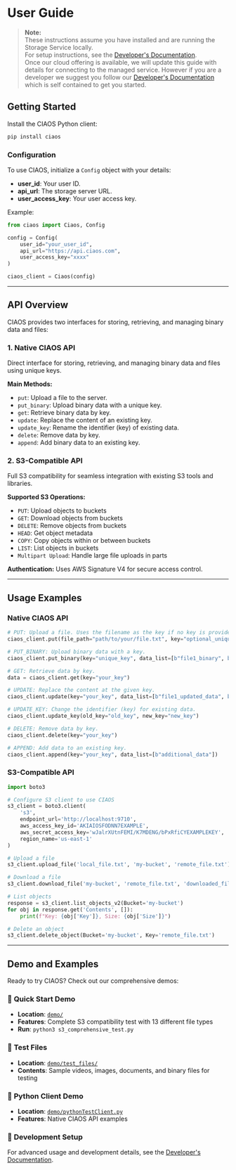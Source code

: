 # User Guide

> **Note:**  
> These instructions assume you have installed and are running the Storage Service locally.  
> For setup instructions, see the [Developer's Documentation](../docs/setup.md).  
> Once our cloud offering is available, we will update this guide with details for connecting to the managed service. However if you are a developer we suggest you follow our [Developer's Documentation](../docs/setup.md) which is self contained to get you started.  

## Getting Started

Install the CIAOS Python client:
```bash
pip install ciaos
```

### Configuration

To use CIAOS, initialize a `Config` object with your details:

- **user_id**: Your user ID.
- **api_url**: The storage server URL.
- **user_access_key**: Your user access key.

Example:
```python
from ciaos import Ciaos, Config

config = Config(
    user_id="your_user_id",
    api_url="https://api.ciaos.com",
    user_access_key="xxxx"
)

ciaos_client = Ciaos(config)
```

---

## API Overview

CIAOS provides two interfaces for storing, retrieving, and managing binary data and files:

### 1. Native CIAOS API
Direct interface for storing, retrieving, and managing binary data and files using unique keys.

**Main Methods:**
- `put`: Upload a file to the server.
- `put_binary`: Upload binary data with a unique key.
- `get`: Retrieve binary data by key.
- `update`: Replace the content of an existing key.
- `update_key`: Rename the identifier (key) of existing data.
- `delete`: Remove data by key.
- `append`: Add binary data to an existing key.

### 2. S3-Compatible API
Full S3 compatibility for seamless integration with existing S3 tools and libraries.

**Supported S3 Operations:**
- `PUT`: Upload objects to buckets
- `GET`: Download objects from buckets  
- `DELETE`: Remove objects from buckets
- `HEAD`: Get object metadata
- `COPY`: Copy objects within or between buckets
- `LIST`: List objects in buckets
- `Multipart Upload`: Handle large file uploads in parts

**Authentication:** Uses AWS Signature V4 for secure access control.

---

## Usage Examples

### Native CIAOS API

```python
# PUT: Upload a file. Uses the filename as the key if no key is provided.
ciaos_client.put(file_path="path/to/your/file.txt", key="optional_unique_key")

# PUT_BINARY: Upload binary data with a key.
ciaos_client.put_binary(key="unique_key", data_list=[b"file1_binary", b"file2_binary_data"])

# GET: Retrieve data by key.
data = ciaos_client.get(key="your_key")

# UPDATE: Replace the content at the given key.
ciaos_client.update(key="your_key", data_list=[b"file1_updated_data", b"file2_updated_data"])

# UPDATE_KEY: Change the identifier (key) for existing data.
ciaos_client.update_key(old_key="old_key", new_key="new_key")

# DELETE: Remove data by key.
ciaos_client.delete(key="your_key")

# APPEND: Add data to an existing key.
ciaos_client.append(key="your_key", data_list=[b"additional_data"])
```

### S3-Compatible API

```python
import boto3

# Configure S3 client to use CIAOS
s3_client = boto3.client(
    's3',
    endpoint_url='http://localhost:9710',
    aws_access_key_id='AKIAIOSFODNN7EXAMPLE',
    aws_secret_access_key='wJalrXUtnFEMI/K7MDENG/bPxRfiCYEXAMPLEKEY',
    region_name='us-east-1'
)

# Upload a file
s3_client.upload_file('local_file.txt', 'my-bucket', 'remote_file.txt')

# Download a file
s3_client.download_file('my-bucket', 'remote_file.txt', 'downloaded_file.txt')

# List objects
response = s3_client.list_objects_v2(Bucket='my-bucket')
for obj in response.get('Contents', []):
    print(f"Key: {obj['Key']}, Size: {obj['Size']}")

# Delete an object
s3_client.delete_object(Bucket='my-bucket', Key='remote_file.txt')
```

---

## Demo and Examples

Ready to try CIAOS? Check out our comprehensive demos:

### 🚀 **Quick Start Demo**
- **Location**: [`demo/`](../demo/)
- **Features**: Complete S3 compatibility test with 13 different file types
- **Run**: `python3 s3_comprehensive_test.py`

### 📁 **Test Files**
- **Location**: [`demo/test_files/`](../demo/test_files/)
- **Contents**: Sample videos, images, documents, and binary files for testing

### 🐍 **Python Client Demo**
- **Location**: [`demo/pythonTestClient.py`](../demo/pythonTestClient.py)
- **Features**: Native CIAOS API examples

### 🔧 **Development Setup**
For advanced usage and development details, see the [Developer's Documentation](../docs/setup.md).
